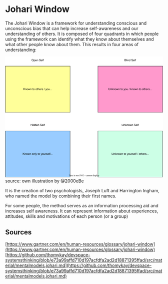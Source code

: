 # Johari Window

The Johari Window is a framework for understanding conscious and unconscious bias that can help increase self-awareness and our understanding of others. It is composed of four quadrants in which people using the framework can identify what they know about themselves and what other people know about them. This results in four areas of understanding:

![Diagram of the two dimensions](johari_diagram.drawio.svg)
source: own illustration by @2000eBe

It is the creation of two psychologists, Joseph Luft and Harrington Ingham, who named the model by combining their first names.

For some people, the method serves as an information processing aid and increases self awareness. It can represent information about experiences, attitudes, skills and motivations of each person (or a group)

## Sources

[https://www.gartner.com/en/human-resources/glossary/johari-window](https://www.gartner.com/en/human-resources/glossary/johari-window)
[https://github.com/thomykay/devspace-systemsthinking/blob/e73a99affd710d197acfdfa2ad2d18871395ffad/src/material/mentalmodels.johari.md](https://github.com/thomykay/devspace-systemsthinking/blob/e73a99affd710d197acfdfa2ad2d18871395ffad/src/material/mentalmodels.johari.md)
